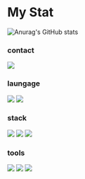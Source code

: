 <h1>My Stat</h1>

![Anurag's GitHub stats](https://github-readme-stats.vercel.app/api?username=DoHyeon1123&show_icons=true&theme=transparent)

<div>
<h3>contact</h3>
<img src="https://img.shields.io/badge/kdh200533@gmail.com-007396?style=for-the-badge&logo=Gmail&logoColor=white"> 
  <br>
  
<h3>laungage</h3>
<img src="https://img.shields.io/badge/Java-007396?style=for-the-badge&logo=java&logoColor=white"> 
  <img src="https://img.shields.io/badge/Kotlin-7F52FF?style=for-the-badge&logo=kotlin&logoColor=white">
  <br>

<h3>stack</h3>
    <img src="https://img.shields.io/badge/Android-7F52FF?style=for-the-badge&logo=Android&logoColor=white">
    <img src="https://img.shields.io/badge/Jetpack Compose-7F52FF?style=for-the-badge&logo=Jetpack Compose&logoColor=white">
    <img src="https://img.shields.io/badge/firebase-FFCA28?style=for-the-badge&logo=firebase&logoColor=white">

<br>
<h3>tools</h3>
    <img src="https://img.shields.io/badge/Android Studio-7F52FF?style=for-the-badge&logo=Android Stduio&logoColor=white">
  <img src="https://img.shields.io/badge/GitKraken-7F52FF?style=for-the-badge&logo=GitKraken&logoColor=white">
  <img src="https://img.shields.io/badge/git-F05032?style=for-the-badge&logo=git&logoColor=white">
  <br>
</div>



